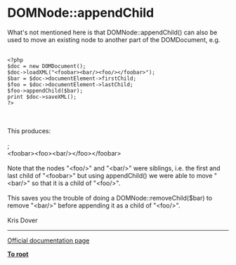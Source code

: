 # DOMNode::appendChild



What&apos;s not mentioned here is that DOMNode::appendChild() can also be used to move an existing node to another part of the DOMDocument, e.g.<br><br>

```
<?php
$doc = new DOMDocument();
$doc->loadXML("<foobar><bar/><foo/></foobar>");
$bar = $doc->documentElement->firstChild;
$foo = $doc->documentElement->lastChild;
$foo->appendChild($bar);
print $doc->saveXML();
?>
```
<br><br>This produces:<br><br><?xml version="1.0"?>;<br>&lt;foobar&gt;&lt;foo&gt;&lt;bar/&gt;&lt;/foo&gt;&lt;/foobar&gt;<br><br>Note that the nodes "&lt;foo/&gt;" and "&lt;bar/&gt;" were siblings, i.e. the first and last child of "&lt;foobar&gt;" but using appendChild() we were able to move "&lt;bar/&gt;" so that it is a child of "&lt;foo/&gt;".<br><br>This saves you the trouble of doing a DOMNode::removeChild($bar) to remove "&lt;bar/&gt;" before appending it as a child of "&lt;foo/&gt;". <br><br>Kris Dover  

---

[Official documentation page](https://www.php.net/manual/en/domnode.appendchild.php)

**[To root](/README.md)**
